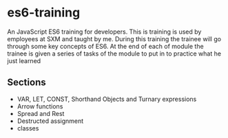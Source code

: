# es6-training
An JavaScript ES6 training for developers. 
This is training is used by employees at SXM and taught by me. During this training the trainee will go through
some key concepts of ES6. At the end of each of module the trainee is given a series of tasks of the module to put in to practice what he just learned

## Sections
- VAR, LET, CONST, Shorthand Objects and Turnary expressions
- Arrow functions
- Spread and Rest
- Destructed assignment
- classes
